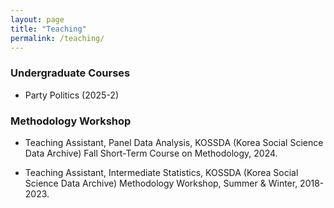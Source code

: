 ```yaml
---
layout: page
title: "Teaching"
permalink: /teaching/
---
```


### Undergraduate Courses

- Party Politics (2025-2)


### Methodology Workshop

- Teaching Assistant, Panel Data Analysis, KOSSDA (Korea Social Science Data Archive)  Fall Short-Term Course on Methodology, 2024.  

- Teaching Assistant, Intermediate Statistics, KOSSDA (Korea Social Science Data Archive) Methodology Workshop, Summer & Winter, 2018-2023.
